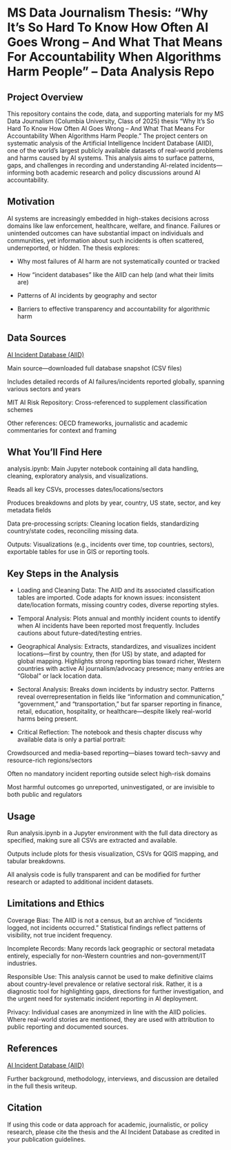 # MS Data Journalism Thesis: “Why It’s So Hard To Know How Often AI Goes Wrong – And What That Means For Accountability When Algorithms Harm People” – Data Analysis Repo

## Project Overview
This repository contains the code, data, and supporting materials for my MS Data Journalism (Columbia University, Class of 2025) thesis  “Why It’s So Hard To Know How Often AI Goes Wrong – And What That Means For Accountability When Algorithms Harm People.” The project centers on systematic analysis of the Artificial Intelligence Incident Database (AIID), one of the world’s largest publicly available datasets of real-world problems and harms caused by AI systems. This analysis aims to surface patterns, gaps, and challenges in recording and understanding AI-related incidents—informing both academic research and policy discussions around AI accountability.

## Motivation
AI systems are increasingly embedded in high-stakes decisions across domains like law enforcement, healthcare, welfare, and finance. Failures or unintended outcomes can have substantial impact on individuals and communities, yet information about such incidents is often scattered, underreported, or hidden. The thesis explores:

- Why most failures of AI harm are not systematically counted or tracked

- How “incident databases” like the AIID can help (and what their limits are)

- Patterns of AI incidents by geography and sector

- Barriers to effective transparency and accountability for algorithmic harm

## Data Sources
[AI Incident Database (AIID)]([url](https://incidentdatabase.ai/))

Main source—downloaded full database snapshot (CSV files)

Includes detailed records of AI failures/incidents reported globally, spanning various sectors and years

MIT AI Risk Repository: Cross-referenced to supplement classification schemes

Other references: OECD frameworks, journalistic and academic commentaries for context and framing

## What You’ll Find Here
analysis.ipynb: Main Jupyter notebook containing all data handling, cleaning, exploratory analysis, and visualizations.

Reads all key CSVs, processes dates/locations/sectors

Produces breakdowns and plots by year, country, US state, sector, and key metadata fields

Data pre-processing scripts: Cleaning location fields, standardizing country/state codes, reconciling missing data.

Outputs: Visualizations (e.g., incidents over time, top countries, sectors), exportable tables for use in GIS or reporting tools.

## Key Steps in the Analysis
- Loading and Cleaning Data:
The AIID and its associated classification tables are imported. Code adapts for known issues: inconsistent date/location formats, missing country codes, diverse reporting styles.

- Temporal Analysis:
Plots annual and monthly incident counts to identify when AI incidents have been reported most frequently. Includes cautions about future-dated/testing entries.

- Geographical Analysis:
Extracts, standardizes, and visualizes incident locations—first by country, then (for US) by state, and adapted for global mapping. Highlights strong reporting bias toward richer, Western countries with active AI journalism/advocacy presence; many entries are “Global” or lack location data.

- Sectoral Analysis:
Breaks down incidents by industry sector. Patterns reveal overrepresentation in fields like “information and communication,” “government,” and “transportation,” but far sparser reporting in finance, retail, education, hospitality, or healthcare—despite likely real-world harms being present.

- Critical Reflection:
The notebook and thesis chapter discuss why available data is only a partial portrait:

Crowdsourced and media-based reporting—biases toward tech-savvy and resource-rich regions/sectors

Often no mandatory incident reporting outside select high-risk domains

Most harmful outcomes go unreported, uninvestigated, or are invisible to both public and regulators

## Usage
Run analysis.ipynb in a Jupyter environment with the full data directory as specified, making sure all CSVs are extracted and available.

Outputs include plots for thesis visualization, CSVs for QGIS mapping, and tabular breakdowns.

All analysis code is fully transparent and can be modified for further research or adapted to additional incident datasets.

## Limitations and Ethics
Coverage Bias: The AIID is not a census, but an archive of “incidents logged, not incidents occurred.” Statistical findings reflect patterns of visibility, not true incident frequency.

Incomplete Records: Many records lack geographic or sectoral metadata entirely, especially for non-Western countries and non-government/IT industries.

Responsible Use: This analysis cannot be used to make definitive claims about country-level prevalence or relative sectoral risk. Rather, it is a diagnostic tool for highlighting gaps, directions for further investigation, and the urgent need for systematic incident reporting in AI deployment.

Privacy: Individual cases are anonymized in line with the AIID policies. Where real-world stories are mentioned, they are used with attribution to public reporting and documented sources.

## References
[AI Incident Database (AIID)]([url](https://incidentdatabase.ai/))

Further background, methodology, interviews, and discussion are detailed in the full thesis writeup.

## Citation
If using this code or data approach for academic, journalistic, or policy research, please cite the thesis and the AI Incident Database as credited in your publication guidelines.
